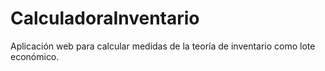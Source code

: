 # CalculadoraInventario
Aplicación web para calcular medidas de la teoría de inventario como lote económico.
